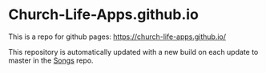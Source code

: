 # Church-Life-Apps.github.io

This is a repo for github pages: https://church-life-apps.github.io/

This repository is automatically updated with a new build on each update to master in the [Songs](https://github.com/Church-Life-Apps/Songs/) repo.
